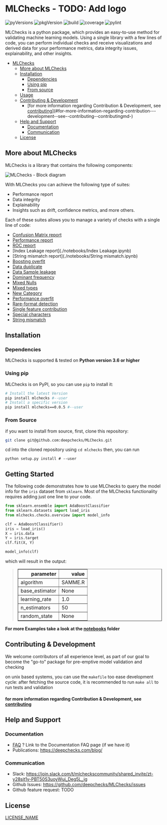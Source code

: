 # MLChecks - TODO: Add logo

![pyVersions](https://img.shields.io/pypi/pyversions/mlchecks) 
![pkgVersion](https://img.shields.io/pypi/v/mlchecks) 
![build](https://github.com/deepchecks/mlchecks/actions/workflows/build.yml/badge.svg) 
![coverage](https://deepchecks-public.s3.eu-west-1.amazonaws.com/mlchecks/coverage.svg)
![pylint](https://deepchecks-public.s3.eu-west-1.amazonaws.com/mlchecks/pylint.svg)


MLChecks is a python package, which provides an easy-to-use method for validating machine learning models. 
Using a single library with a few lines of code, you can perform individual checks and receive visualizations and derived data for your 
performance metrics, data integrity issues, explainability, and other insights.

<!-- toc -->

* [MLChecks](#mlchecks)
  * [More about MLChecks](#more-about-mlchecks)
  * [Installation](#installation)
    + [Dependencies](#dependencies)
    + [Using pip](#using-pip)
    + [From source](#from-source)
  * [Usage](#usage)
  * [Contributing & Development](#contributing---development)
      - [for more information regarding Contribution & Development, see [contributing](.CONTRIBUTING.md)](#for-more-information-regarding-contribution---development--see--contributing--contributingmd-)
  * [Help and Support](#help-and-support)
    + [Documentation](#documentation)
    + [Communication](#communication)
  * [License](#license)
   
<!-- tocstop --> 

## More about MLChecks

MLChecks is a library that contains the following components:

![MLChecks - Block diagram](https://github.com/deepchecks/MLChecks/tree/master/mlchecks/_static/img/Block-Diagram.jpeg)


With MLChecks you can achieve the following type of suites:
* Performance report
* Data integrity
* Explainability
* Insights such as drift, confidence metrics, and more others.

Each of these suites allows you to manage a variety of checks with a single line of code:

* [Confusion Matrix report](./notebooks/confusion_matrix_report_example.ipynb)
* [Performance report](./notebooks/performance_report_example.ipynb)
* [ROC report](./notebooks/roc_report_example.ipynb)
* [Index Leakage report](./notebooks/Index Leakage.ipynb)
* [String mismatch report](./notebooks/String mismatch.ipynb)
* [Boosting overfit](./notebooks/boosting_overfit.ipynb)
* [Data duplicate](./notebooks/data_duplicats.ipynb)
* [Data Sample leakage](./notebooks/data_sample_leakage.ipynb)
* [Dominant frequency](./notebooks/dominant_frequency_change.ipynb)
* [Mixed Nulls](./notebooks/mixed_nulls.ipynb)
* [Mixed types](./notebooks/mixed_types.ipynb)
* [New Category](./notebooks/new_category.ipynb)
* [Performance overfit](./notebooks/performance_overfit.ipynb)
* [Rare-format detection](./notebooks/rare_format_detection.ipynb)
* [Single feature contribution](./notebooks/single_feature_contribution.ipynb)
* [Special characters](./notebooks/special_characters.ipynb)
* [String mismatch](./notebooks/string_mismatch_comparison.ipynb)


## Installation

### Dependencies

MLChecks is supported & tested on **Python version 3.6 or higher**

### Using pip

MLChecks is on PyPI, so you can use `pip` to install it:

```bash
# Install the latest Version
pip install mlchecks #--user
# Install a specific version
pip install mlchecks==0.0.5 #--user
```

### From Source

if you want to install from source, first, clone this repository:
```bash
git clone git@github.com:deepchecks/MLChecks.git
```
cd into the cloned repository using `cd mlchecks`
then, you can run 
```
python setup.py install # --user
```



## Getting Started

The following code demonstrates how to use MLChecks to query the model info for the `iris` dataset from `sklearn`.
Most of the MLChecks functionality  requires adding just one line to your code.

```python
from sklearn.ensemble import AdaBoostClassifier
from sklearn.datasets import load_iris
from mlchecks.checks.overview import model_info

clf = AdaBoostClassifier()
iris = load_iris()
X = iris.data
Y = iris.target
clf.fit(X, Y)

model_info(clf)
```
which will result in the output:


> <table border="1" class="dataframe">   <thead>
>     <tr style="text-align: right;">
>       <th>parameter</th>
>       <th>value</th>
>     </tr>   </thead>   <tbody>
>     <tr>
>       <td>algorithm</td>
>       <td>SAMME.R</td>
>     </tr>
>     <tr>
>       <td>base_estimator</td>
>       <td>None</td>
>     </tr>
>     <tr>
>       <td>learning_rate</td>
>       <td>1.0</td>
>     </tr>
>     <tr>
>       <td>n_estimators</td>
>       <td>50</td>
>     </tr>
>     <tr>
>       <td>random_state</td>
>       <td>None</td>
>     </tr>   </tbody> </table>


**For more Examples take a look at the [notebooks](./notebooks) folder**


## Contributing & Development

We welcome contributors of all experience level, as part of our goal to become the "go-to" package for pre-emptive model validation and checking

on unix based systems, you can use the `makefile` too ease development cycle:
after fetching the source code, it is recommended to run `make all` to run tests and validation


#### for more information regarding Contribution & Development, see [contributing](.CONTRIBUTING.md)



## Help and Support

### Documentation
- [FAQ](FAQ.md) ? Link to the Documentation FAQ page (if we have it)
- Publications: https://deepchecks.com/blog/

### Communication
- Slack: https://join.slack.com/t/mlcheckscommunity/shared_invite/zt-y28sjt1v-PBT50S3uoyWui_Deg5L_jg
- Github Issues: https://github.com/deepchecks/MLChecks/issues
- Github feature request: TODO
<!--- - Github Discussions: **TODO: add when OpenSource and is added to the repo** --->


## License

[LICENSE_NAME](LICENSE)
